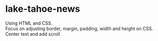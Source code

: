 # lake-tahoe-news

Using HTML and CSS.
<br>
Focus on adjusting border, margin, padding, width and height on CSS.
<br>
Center text and add scroll
